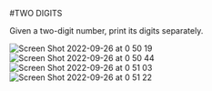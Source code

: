 #TWO DIGITS

Given a two-digit number, print its digits separately.

![Screen Shot 2022-09-26 at 0 50 19](https://user-images.githubusercontent.com/111761417/192152747-6c6dd827-5215-41f7-8660-ebe892a2c132.png)
![Screen Shot 2022-09-26 at 0 50 44](https://user-images.githubusercontent.com/111761417/192152751-39cedef9-686b-499a-b5f8-98c04a96239f.png)
![Screen Shot 2022-09-26 at 0 51 03](https://user-images.githubusercontent.com/111761417/192152754-f58df3fb-56cb-4702-986f-e8efaafa65b1.png)
![Screen Shot 2022-09-26 at 0 51 22](https://user-images.githubusercontent.com/111761417/192152758-84a5f698-3571-48a6-b471-ba121d33bcde.png)
